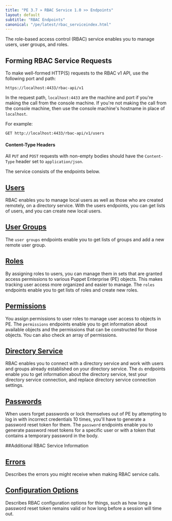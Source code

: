 ```yaml
---
title: "PE 3.7 » RBAC Service 1.0 >> Endpoints"
layout: default
subtitle: "RBAC Endpoints"
canonical: "/pe/latest/rbac_serviceindex.html"
---
```


The role-based access control (RBAC) service enables you to manage users, user groups, and roles.

## Forming RBAC Service Requests

To make well-formed HTTP(S) requests to the RBAC v1 API, use the following port and path:

    https://localhost:4433/rbac-api/v1

In the request path, `localhost:4433` are the machine and port if you're making the call from the console machine. If you're not making the call from the console machine, then use the console machine's hostname in place of `localhost`.

For example:

	GET	http://localhost:4433/rbac-api/v1/users


#### Content-Type Headers

All `PUT` and `POST` requests with non-empty bodies should have the `Content-Type` header set to `application/json`.

The service consists of the endpoints below.

## [Users](./rbac_users.html)
RBAC enables you to manage local users as well as those who are created remotely, on a directory service. With the users endpoints, you can get lists of users, and you can create new local users.

## [User Groups](./rbac_usergroups.html)
The `user groups` endpoints enable you to get lists of groups and add a new remote user group.

## [Roles](./rbac_roles.html)
By assigning roles to users, you can manage them in sets that are granted access permissions to various Puppet Enterprise (PE) objects. This makes tracking user access more organized and easier to manage. The `roles` endpoints enable you to get lists of roles and create new roles.

## [Permissions](./rbac_permissionsref.html)
You assign permissions to user roles to manage user access to objects in PE. The `permissions` endpoints enable you to get information about available objects and the permissions that can be constructed for those objects. You can also check an array of permissions.

## [Directory Service](./rbac_dsref.html)
RBAC enables you to connect with a directory service and work with users and groups already established on your directory service. The `ds` endpoints enable you to get information about the directory service, test your directory service connection, and replace directory service connection settings.

## [Passwords](./rbac_passwords.html)
When users forget passwords or lock themselves out of PE by attempting to log in with incorrect credentials 10 times, you'll have to generate a password reset token for them. The `password` endpoints enable you to generate password reset tokens for a specific user or with a token that contains a temporary password in the body.

##Additional RBAC Service Information

## [Errors](./rbac_serviceerrors.html)
Describes the errors you might receive when making RBAC service calls.

## [Configuration Options](./rbac_config.html)
Describes RBAC configuration options for things, such as how long a password reset token remains valid or how long before a session will time out.
